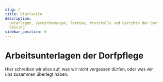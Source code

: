 ```yaml
---
slug: /
title: Startseite
description:
  Unterlagen, Vereinbarungen, Termine, Protokolle und Berichte der Dorfpflege
  Rössing
sidebar_position: 0
---
```


# Arbeitsunterlagen der Dorfpflege

Hier schreiben wir alles auf, was wir nicht vergessen dürfen, oder was wir uns
zusammen überlegt haben.
